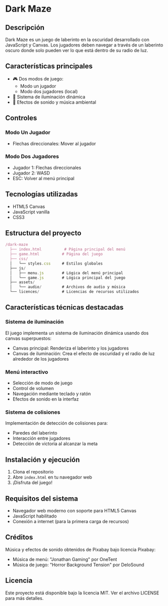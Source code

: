 # Dark Maze

## Descripción
Dark Maze es un juego de laberinto en la oscuridad desarrollado con JavaScript y Canvas. Los jugadores deben navegar a través de un laberinto oscuro donde solo pueden ver lo que está dentro de su radio de luz.

## Características principales
- 🎮 Dos modos de juego:
  - Modo un jugador
  - Modo dos jugadores (local)
- 🔦 Sistema de iluminación dinámica
- 🎵 Efectos de sonido y música ambiental


## Controles
### Modo Un Jugador
- Flechas direccionales: Mover al jugador

### Modo Dos Jugadores
- Jugador 1: Flechas direccionales
- Jugador 2: WASD
- ESC: Volver al menú principal

## Tecnologías utilizadas
- HTML5 Canvas
- JavaScript vanilla
- CSS3

## Estructura del proyecto
```javascript
/dark-maze
  ├── index.html          # Página principal del menú
  ├── game.html          # Página del juego
  ├── css/
  │   └── styles.css     # Estilos globales
  ├── js/
  │   ├── menu.js        # Lógica del menú principal
  │   └── game.js        # Lógica principal del juego
  ├── assets/
  │   └── audio/         # Archivos de audio y música
  └── licences/          # Licencias de recursos utilizados
```

## Características técnicas destacadas

### Sistema de iluminación
El juego implementa un sistema de iluminación dinámica usando dos canvas superpuestos:
- Canvas principal: Renderiza el laberinto y los jugadores
- Canvas de iluminación: Crea el efecto de oscuridad y el radio de luz alrededor de los jugadores

### Menú interactivo
- Selección de modo de juego
- Control de volumen
- Navegación mediante teclado y ratón
- Efectos de sonido en la interfaz

### Sistema de colisiones
Implementación de detección de colisiones para:
- Paredes del laberinto
- Interacción entre jugadores
- Detección de victoria al alcanzar la meta

## Instalación y ejecución
1. Clona el repositorio
2. Abre `index.html` en tu navegador web
3. ¡Disfruta del juego!

## Requisitos del sistema
- Navegador web moderno con soporte para HTML5 Canvas
- JavaScript habilitado
- Conexión a internet (para la primera carga de recursos)

## Créditos
Música y efectos de sonido obtenidos de Pixabay bajo licencia Pixabay:
- Música de menú: "Jonathan Gaming" por OneTent
- Música de juego: "Horror Background Tension" por DeloSound

## Licencia
Este proyecto está disponible bajo la licencia MIT. Ver el archivo LICENSE para más detalles.